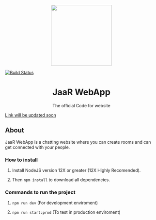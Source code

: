 <div align="center">
    <a href="https://github.com/Creatoon/Jaar-Chat-WebApp">
        <img width="200" height="200" src="https://i.ibb.co/jzR1d33/github-logo.jpg">
    </a>
</div>

[![Build Status](https://github.com/Creatoon/Jar-web-app/workflows/node.js.yml/badge.svg)](https://github.com/Creatoon/Jar-web-app/actions)

<h1 align="center">JaaR WebApp</h1>
<p align="center">
  The official Code for website
</p>

<a href="https://jaarr.herokuapp.com/">
        Link will be updated soon
</a>

## About

JaaR WebApp is a chatting website where you can create rooms and can get connected with your people.

### How to install

1. Install NodeJS version 12X or greater (12X Highly Recomended).

2. Then `npm install` to download all dependencies.

### Commands to run the project

1. `npm run dev` (For development enviroment)

2. `npm run start:prod` (To test in production enviroment)
